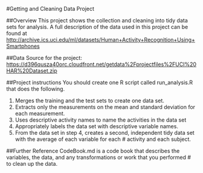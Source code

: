#Getting and Cleaning Data Project

##Overview
This project shows the collection and cleaning into tidy data sets for analysis. A full description of the data used in
this project can be found at
http://archive.ics.uci.edu/ml/datasets/Human+Activity+Recognition+Using+Smartphones

##Data Source for the project:
https://d396qusza40orc.cloudfront.net/getdata%2Fprojectfiles%2FUCI%20HAR%20Dataset.zip

##Project instructions
You should create one R script called run_analysis.R that does the following. 
1. Merges the training and the test sets to create one data set. 
2. Extracts only the measurements on the mean and standard deviation for each measurement. 
3. Uses descriptive activity names to name the activities in the data set 
4. Appropriately labels the data set with descriptive variable names. 
5. From the data set in step 4, creates a second, independent tidy data set with the average of each variable for each  #   activity and each subject.

##Further Reference
CodeBook.md is a code book that describes the variables, the data, and any transformations or work that you performed  # to clean up the data. 
